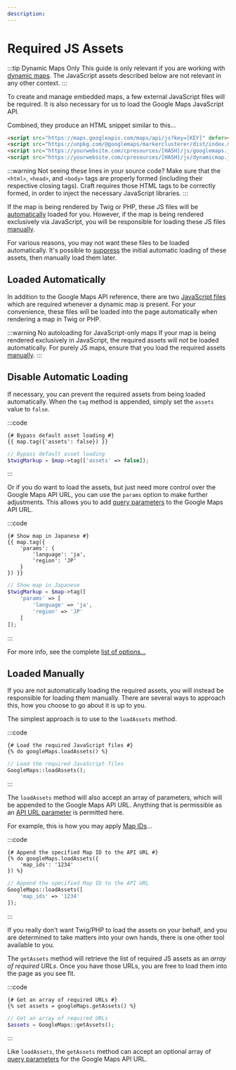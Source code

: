 ```yaml
---
description:
---
```


# Required JS Assets

:::tip Dynamic Maps Only
This guide is only relevant if you are working with [dynamic maps](/dynamic-maps/). The JavaScript assets described below are not relevant in any other context.
:::

To create and manage embedded maps, a few external JavaScript files will be required. It is also necessary for us to load the Google Maps JavaScript API.

Combined, they produce an HTML snippet similar to this...

```html
<script src="https://maps.googleapis.com/maps/api/js?key=[KEY]" defer></script>
<script src="https://unpkg.com/@googlemaps/markerclusterer/dist/index.min.js" defer></script>
<script src="https://yourwebsite.com/cpresources/[HASH]/js/googlemaps.js"></script>
<script src="https://yourwebsite.com/cpresources/[HASH]/js/dynamicmap.js"></script>
```

:::warning Not seeing these lines in your source code?
Make sure that the `<html>`, `<head>`, and `<body>` tags are properly formed (including their respective closing tags). Craft requires those HTML tags to be correctly formed, in order to inject the necessary JavaScript libraries.
:::

If the map is being rendered by Twig or PHP, these JS files will be [automatically](#loaded-automatically) loaded for you. However, if the map is being rendered exclusively via JavaScript, you will be responsible for loading these JS files [manually](#loaded-manually).

For various reasons, you may not want these files to be loaded automatically. It's possible to [suppress](#disable-automatic-loading) the initial automatic loading of these assets, then manually load them later.

## Loaded Automatically

In addition to the Google Maps API reference, there are two [JavaScript files](/javascript/) which are required whenever a dynamic map is present. For your convenience, these files will be loaded into the page automatically when rendering a map in Twig or PHP.

:::warning No autoloading for JavaScript-only maps
If your map is being rendered exclusively in JavaScript, the required assets will _not_ be loaded automatically. For purely JS maps, ensure that you load the required assets [manually](#loaded-manually).
:::

## Disable Automatic Loading

If necessary, you can prevent the required assets from being loaded automatically.  When the `tag` method is appended, simply set the `assets` value to `false`.

:::code
```twig
{# Bypass default asset loading #}
{{ map.tag({'assets': false}) }}
```
```php
// Bypass default asset loading
$twigMarkup = $map->tag(['assets' => false]);
```
:::

Or if you do want to load the assets, but just need more control over the Google Maps API URL, you can use the `params` option to make further adjustments. This allows you to add [query parameters](https://developers.google.com/maps/documentation/javascript/url-params) to the Google Maps API URL.

:::code
```twig
{# Show map in Japanese #}
{{ map.tag({
    'params': {
        'language': 'ja',
        'region': 'JP'
    }
}) }}
```
```php
// Show map in Japanese
$twigMarkup = $map->tag([
    'params' => [
        'language' => 'ja',
        'region' => 'JP'
    ]
]);
```
:::



For more info, see the complete [list of options...](/dynamic-maps/twig-php-methods/#tag-options)

## Loaded Manually

If you are not automatically loading the required assets, you will instead be responsible for loading them manually. There are several ways to approach this, how you choose to go about it is up to you.

The simplest approach is to use to the `loadAssets` method.

:::code
```twig
{# Load the required JavaScript files #}
{% do googleMaps.loadAssets() %}
```
```php
// Load the required JavaScript files
GoogleMaps::loadAssets();
```
:::

The `loadAssets` method will also accept an array of parameters, which will be appended to the Google Maps API URL. Anything that is permissible as an [API URL parameter](https://developers.google.com/maps/documentation/javascript/url-params) is permitted here.

For example, this is how you may apply [Map IDs](https://developers.google.com/maps/documentation/javascript/styling#using_map_ids_in_your_application_code)...

:::code
```twig
{# Append the specified Map ID to the API URL #}
{% do googleMaps.loadAssets({
    'map_ids': '1234'
}) %}
```
```php
// Append the specified Map ID to the API URL
GoogleMaps::loadAssets([
    'map_ids' => '1234'
]);
```
:::

If you really don't want Twig/PHP to load the assets on your behalf, and you are determined to take matters into your own hands, there is one other tool available to you.

The `getAssets` method will retrieve the list of required JS assets as an _array of required URLs_. Once you have those URLs, you are free to load them into the page as you see fit.

:::code
```twig
{# Get an array of required URLs #}
{% set assets = googleMaps.getAssets() %}
```
```php
// Get an array of required URLs
$assets = GoogleMaps::getAssets();
```
:::

Like `loadAssets`, the `getAssets` method can accept an optional array of [query parameters](https://developers.google.com/maps/documentation/javascript/url-params) for the Google Maps API URL.
